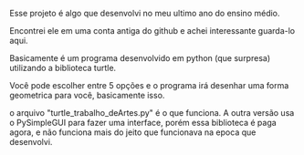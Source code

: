 Esse projeto é algo que desenvolvi no meu ultimo ano do ensino médio.

Encontrei ele em uma conta antiga do github e achei interessante guarda-lo aqui.

Basicamente é um programa desenvolvido em python (que surpresa) utilizando a biblioteca turtle.

Você pode escolher entre 5 opções e o programa irá desenhar uma forma geometrica para você, basicamente isso.

o arquivo "turtle_trabalho_deArtes.py" é o que funciona. A outra versão usa o PySimpleGUI para fazer uma interface, porém essa biblioteca é paga agora, e não funciona mais do jeito que funcionava na epoca que desenvolvi.

